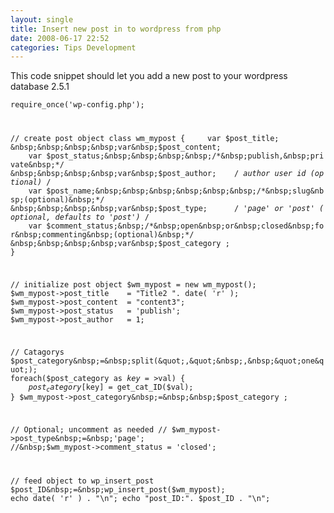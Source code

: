 ```yaml
---
layout: single
title: Insert new post in to wordpress from php
date: 2008-06-17 22:52
categories: Tips Development
---
```

This code snippet should let you add a new post to your wordpress database 2.5.1 

<code>require_once('wp-config.php');

//&nbsp;create&nbsp;post&nbsp;object
class&nbsp;wm_mypost&nbsp;{
&nbsp;&nbsp;&nbsp;&nbsp;var&nbsp;$post_title;
&nbsp;&nbsp;&nbsp;&nbsp;var&nbsp;$post_content;
&nbsp;&nbsp;&nbsp;&nbsp;var&nbsp;$post_status;&nbsp;&nbsp;&nbsp;&nbsp;/*&nbsp;publish,&nbsp;private&nbsp;*/
&nbsp;&nbsp;&nbsp;&nbsp;var&nbsp;$post_author;&nbsp;&nbsp;&nbsp;&nbsp;/*&nbsp;author&nbsp;user&nbsp;id&nbsp;(optional)&nbsp;*/
&nbsp;&nbsp;&nbsp;&nbsp;var&nbsp;$post_name;&nbsp;&nbsp;&nbsp;&nbsp;&nbsp;&nbsp;/*&nbsp;slug&nbsp;(optional)&nbsp;*/
&nbsp;&nbsp;&nbsp;&nbsp;var&nbsp;$post_type;&nbsp;&nbsp;&nbsp;&nbsp;&nbsp;&nbsp;/*&nbsp;'page'&nbsp;or&nbsp;'post'&nbsp;(optional,&nbsp;defaults&nbsp;to&nbsp;'post')&nbsp;*/
&nbsp;&nbsp;&nbsp;&nbsp;var&nbsp;$comment_status;&nbsp;/*&nbsp;open&nbsp;or&nbsp;closed&nbsp;for&nbsp;commenting&nbsp;(optional)&nbsp;*/
&nbsp;&nbsp;&nbsp;&nbsp;var&nbsp;$post_category&nbsp;;&nbsp;
}

//&nbsp;initialize&nbsp;post&nbsp;object
$wm_mypost&nbsp;=&nbsp;new&nbsp;wm_mypost();
$wm_mypost->post_title&nbsp;&nbsp;&nbsp;&nbsp;=&nbsp;&quot;Title2&nbsp;&quot;.&nbsp;date(&nbsp;'r'&nbsp;);
$wm_mypost->post_content&nbsp;&nbsp;=&nbsp;&quot;content3&quot;;
$wm_mypost->post_status&nbsp;&nbsp;&nbsp;=&nbsp;'publish';&nbsp;
$wm_mypost->post_author&nbsp;&nbsp;&nbsp;=&nbsp;1;

//&nbsp;Catagorys
$post_category&nbsp;=&nbsp;split(&quot;,&quot;&nbsp;,&nbsp;&quot;one&quot;);
foreach($post_category&nbsp;as&nbsp;$key=>$val)&nbsp;{
&nbsp;&nbsp;&nbsp;&nbsp;$post_category[$key]&nbsp;=&nbsp;get_cat_ID($val);
}
$wm_mypost->post_category&nbsp;=&nbsp;&nbsp;$post_category&nbsp;;&nbsp;

//&nbsp;Optional;&nbsp;uncomment&nbsp;as&nbsp;needed
//&nbsp;$wm_mypost->post_type&nbsp;=&nbsp;'page';
//&nbsp;$wm_mypost->comment_status&nbsp;=&nbsp;'closed';

//&nbsp;feed&nbsp;object&nbsp;to&nbsp;wp_insert_post
$post_ID&nbsp;=&nbsp;wp_insert_post($wm_mypost);
echo&nbsp;date(&nbsp;'r'&nbsp;)&nbsp;.&nbsp;&quot;\n&quot;;
echo&nbsp;&quot;post_ID:&quot;.&nbsp;$post_ID&nbsp;.&nbsp;&quot;\n&quot;;&nbsp;</code>
